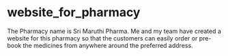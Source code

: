 # website_for_pharmacy
The Pharmacy name is Sri Maruthi Pharma.
Me and my team have created a website for this pharmacy so that the customers can easily order or pre-book the medicines from anywhere around the preferred address.
